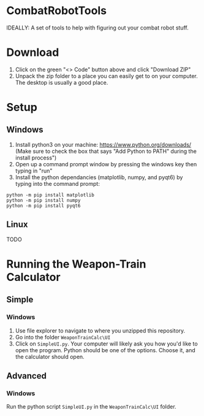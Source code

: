 # CombatRobotTools
IDEALLY: A set of tools to help with figuring out your combat robot stuff.


# Download
1. Click on the green "<> Code" button above and click "Download ZIP"
2. Unpack the zip folder to a place you can easily get to on your computer. The desktop is usually a good place.


# Setup
## Windows
1. Install python3 on your machine: https://www.python.org/downloads/ (Make sure to check the box that says "Add Python to PATH" during the install process")
2. Open up a command prompt window by pressing the windows key then typing in "run"
3. Install the python dependancies (matplotlib, numpy, and pyqt6) by typing into the command prompt:
```
python -m pip install matplotlib
python -m pip install numpy
python -m pip install pyqt6
```
## Linux
TODO

# Running the Weapon-Train Calculator
## Simple
### Windows
1. Use file explorer to navigate to where you unzipped this repository.
2. Go into the folder `WeaponTrainCalc\UI`
3. Click on `SimpleUI.py`. Your computer will likely ask you how you'd like to open the program. Python should be one of the options. Choose it, and the calculator should open.

## Advanced
### Windows
Run the python script `SimpleUI.py` in the `WeaponTrainCalc\UI` folder.